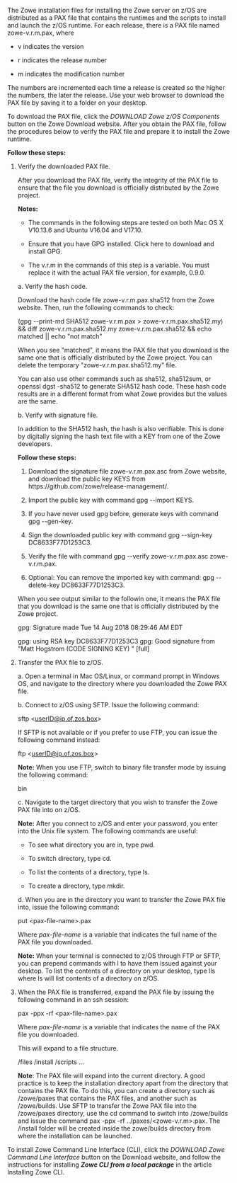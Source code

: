 <?xml version="1.0" encoding="UTF-8"?><?workdir /opt/dita-ot/out/.tmp?><?workdir-uri file:/opt/dita-ot/out/.tmp/?><?path2project ../?><?path2project-uri ../?><?path2rootmap-uri ../?><topic xmlns:ditaarch="http://dita.oasis-open.org/architecture/2005/" xmlns:dita-ot="http://dita-ot.sourceforge.net/ns/201007/dita-ot" class="- topic/topic " ditaarch:DITAArchVersion="1.2" domains="(topic hi-d) (topic ut-d) (topic indexing-d) (topic hazard-d) (topic abbrev-d) (topic pr-d) (topic sw-d) (topic ui-d)" id="obtaining-installation-files" xtrf="file:/opt/dita-ot/data/user-guide/gettingstarted.md" xtrc="topic:1;182:3"><title class="- topic/title " xtrf="file:/opt/dita-ot/data/user-guide/gettingstarted.md" xtrc="title:1;182:3">Obtaining installation files</title><body class="- topic/body " xtrf="file:/opt/dita-ot/data/user-guide/gettingstarted.md" xtrc="body:1;182:3"/><topic class="- topic/topic " ditaarch:DITAArchVersion="1.2" domains="(topic hi-d) (topic ut-d) (topic indexing-d) (topic hazard-d) (topic abbrev-d) (topic pr-d) (topic sw-d) (topic ui-d)" id="obtaining-installation-files-for-zowe-zos-components" xtrf="file:/opt/dita-ot/data/user-guide/gettingstarted.md" xtrc="topic:2;182:3"><title class="- topic/title " xtrf="file:/opt/dita-ot/data/user-guide/gettingstarted.md" xtrc="title:2;182:3">Obtaining installation files for Zowe z/OS components</title><body class="- topic/body " xtrf="file:/opt/dita-ot/data/user-guide/gettingstarted.md" xtrc="body:2;182:3"><p class="- topic/p " xtrf="file:/opt/dita-ot/data/user-guide/gettingstarted.md" xtrc="p:1;182:3">The Zowe installation files for installing the Zowe server on z/OS are distributed as a PAX file that contains the runtimes and the scripts to install and launch the z/OS runtime. For each release, there is a PAX file named <codeph class="+ topic/ph pr-d/codeph " xtrf="file:/opt/dita-ot/data/user-guide/gettingstarted.md" xtrc="codeph:1;182:3">zowe-v.r.m.pax</codeph>, where</p><ul class="- topic/ul " xtrf="file:/opt/dita-ot/data/user-guide/gettingstarted.md" xtrc="ul:1;182:3"><li class="- topic/li " xtrf="file:/opt/dita-ot/data/user-guide/gettingstarted.md" xtrc="li:1;182:3"><p class="- topic/p " xtrf="file:/opt/dita-ot/data/user-guide/gettingstarted.md" xtrc="p:2;182:3"><codeph class="+ topic/ph pr-d/codeph " xtrf="file:/opt/dita-ot/data/user-guide/gettingstarted.md" xtrc="codeph:2;182:3">v</codeph> indicates the version</p></li><li class="- topic/li " xtrf="file:/opt/dita-ot/data/user-guide/gettingstarted.md" xtrc="li:2;182:3"><p class="- topic/p " xtrf="file:/opt/dita-ot/data/user-guide/gettingstarted.md" xtrc="p:3;182:3"><codeph class="+ topic/ph pr-d/codeph " xtrf="file:/opt/dita-ot/data/user-guide/gettingstarted.md" xtrc="codeph:3;182:3">r</codeph> indicates the release number</p></li><li class="- topic/li " xtrf="file:/opt/dita-ot/data/user-guide/gettingstarted.md" xtrc="li:3;182:3"><p class="- topic/p " xtrf="file:/opt/dita-ot/data/user-guide/gettingstarted.md" xtrc="p:4;182:3"><codeph class="+ topic/ph pr-d/codeph " xtrf="file:/opt/dita-ot/data/user-guide/gettingstarted.md" xtrc="codeph:4;182:3">m</codeph> indicates the modification number</p></li></ul><p class="- topic/p " xtrf="file:/opt/dita-ot/data/user-guide/gettingstarted.md" xtrc="p:5;182:3">The numbers are incremented each time a release is created so the higher the numbers, the later the release.  Use your web browser to download the PAX file by saving it to a folder on your desktop.</p><p class="- topic/p " xtrf="file:/opt/dita-ot/data/user-guide/gettingstarted.md" xtrc="p:6;182:3">To download the PAX file, click the <i class="+ topic/ph hi-d/i " xtrf="file:/opt/dita-ot/data/user-guide/gettingstarted.md" xtrc="i:1;182:3">DOWNLOAD Zowe z/OS Components</i> button on the <xref class="- topic/xref " href="https://zowe.org/download/" format="html" scope="external" xtrf="file:/opt/dita-ot/data/user-guide/gettingstarted.md" xtrc="xref:1;182:3">Zowe Download</xref> website. After you obtain the PAX file, follow the procedures below to verify the PAX file and prepare it to install the Zowe runtime.</p><p class="- topic/p " xtrf="file:/opt/dita-ot/data/user-guide/gettingstarted.md" xtrc="p:7;182:3"><b class="+ topic/ph hi-d/b " xtrf="file:/opt/dita-ot/data/user-guide/gettingstarted.md" xtrc="b:1;182:3">Follow these steps:</b></p><ol class="- topic/ol " xtrf="file:/opt/dita-ot/data/user-guide/gettingstarted.md" xtrc="ol:1;182:3"><li class="- topic/li " xtrf="file:/opt/dita-ot/data/user-guide/gettingstarted.md" xtrc="li:4;182:3"><p class="- topic/p " xtrf="file:/opt/dita-ot/data/user-guide/gettingstarted.md" xtrc="p:8;182:3">Verify the downloaded PAX file.</p><p class="- topic/p " xtrf="file:/opt/dita-ot/data/user-guide/gettingstarted.md" xtrc="p:9;182:3">After you download the PAX file, verify the integrity of the PAX file to ensure that the file you download is officially distributed by the Zowe project.</p><p class="- topic/p " xtrf="file:/opt/dita-ot/data/user-guide/gettingstarted.md" xtrc="p:10;182:3"><b class="+ topic/ph hi-d/b " xtrf="file:/opt/dita-ot/data/user-guide/gettingstarted.md" xtrc="b:2;182:3">Notes:</b></p><ul class="- topic/ul " xtrf="file:/opt/dita-ot/data/user-guide/gettingstarted.md" xtrc="ul:2;182:3"><li class="- topic/li " xtrf="file:/opt/dita-ot/data/user-guide/gettingstarted.md" xtrc="li:5;182:3"><p class="- topic/p " xtrf="file:/opt/dita-ot/data/user-guide/gettingstarted.md" xtrc="p:11;182:3">The commands in the following steps are tested on both Mac OS X V10.13.6 and Ubuntu V16.04 and V17.10.</p></li><li class="- topic/li " xtrf="file:/opt/dita-ot/data/user-guide/gettingstarted.md" xtrc="li:6;182:3"><p class="- topic/p " xtrf="file:/opt/dita-ot/data/user-guide/gettingstarted.md" xtrc="p:12;182:3">Ensure that you have GPG installed. Click <xref class="- topic/xref " href="https://www.gnupg.org/" format="html" scope="external" xtrf="file:/opt/dita-ot/data/user-guide/gettingstarted.md" xtrc="xref:2;182:3">here</xref> to download and install GPG.</p></li><li class="- topic/li " xtrf="file:/opt/dita-ot/data/user-guide/gettingstarted.md" xtrc="li:7;182:3"><p class="- topic/p " xtrf="file:/opt/dita-ot/data/user-guide/gettingstarted.md" xtrc="p:13;182:3">The <codeph class="+ topic/ph pr-d/codeph " xtrf="file:/opt/dita-ot/data/user-guide/gettingstarted.md" xtrc="codeph:5;182:3">v.r.m</codeph> in the commands of this step is a variable. You must replace it with the actual PAX file version, for example, <codeph class="+ topic/ph pr-d/codeph " xtrf="file:/opt/dita-ot/data/user-guide/gettingstarted.md" xtrc="codeph:6;182:3">0.9.0</codeph>.</p></li></ul><p class="- topic/p " xtrf="file:/opt/dita-ot/data/user-guide/gettingstarted.md" xtrc="p:14;182:3">a. Verify the hash code.</p><p class="- topic/p " xtrf="file:/opt/dita-ot/data/user-guide/gettingstarted.md" xtrc="p:15;182:3">Download the hash code file <codeph class="+ topic/ph pr-d/codeph " xtrf="file:/opt/dita-ot/data/user-guide/gettingstarted.md" xtrc="codeph:7;182:3">zowe-v.r.m.pax.sha512</codeph> from the <xref class="- topic/xref " href="https://projectgiza.org/Downloads/post_download.html" format="html" scope="external" xtrf="file:/opt/dita-ot/data/user-guide/gettingstarted.md" xtrc="xref:3;182:3">Zowe website</xref>. Then, run the following commands to check:</p><codeblock class="+ topic/pre pr-d/codeblock " xml:space="preserve" xtrf="file:/opt/dita-ot/data/user-guide/gettingstarted.md" xtrc="codeblock:1;182:3">(gpg --print-md SHA512 zowe-v.r.m.pax &gt; zowe-v.r.m.pax.sha512.my) &amp;&amp; diff zowe-v.r.m.pax.sha512.my zowe-v.r.m.pax.sha512 &amp;&amp; echo matched || echo "not match"</codeblock><p class="- topic/p " xtrf="file:/opt/dita-ot/data/user-guide/gettingstarted.md" xtrc="p:16;182:3">When you see "matched", it means the PAX file that you download is the same one that is officially distributed by the Zowe project. You can delete the temporary "zowe-v.r.m.pax.sha512.my" file.</p><p class="- topic/p " xtrf="file:/opt/dita-ot/data/user-guide/gettingstarted.md" xtrc="p:17;182:3">You can also use other commands such as <codeph class="+ topic/ph pr-d/codeph " xtrf="file:/opt/dita-ot/data/user-guide/gettingstarted.md" xtrc="codeph:8;182:3">sha512</codeph>, <codeph class="+ topic/ph pr-d/codeph " xtrf="file:/opt/dita-ot/data/user-guide/gettingstarted.md" xtrc="codeph:9;182:3">sha512sum</codeph>, or <codeph class="+ topic/ph pr-d/codeph " xtrf="file:/opt/dita-ot/data/user-guide/gettingstarted.md" xtrc="codeph:10;182:3">openssl dgst -sha512</codeph> to generate <codeph class="+ topic/ph pr-d/codeph " xtrf="file:/opt/dita-ot/data/user-guide/gettingstarted.md" xtrc="codeph:11;182:3">SHA512</codeph> hash code. These hash code results are in a different format from what Zowe provides but the values are the same.</p><p class="- topic/p " xtrf="file:/opt/dita-ot/data/user-guide/gettingstarted.md" xtrc="p:18;182:3">b. Verify with signature file.</p><p class="- topic/p " xtrf="file:/opt/dita-ot/data/user-guide/gettingstarted.md" xtrc="p:19;182:3">In addition to the SHA512 hash, the hash is also verifiable. This is done by digitally signing the hash text file with a KEY from one of the Zowe developers.</p><p class="- topic/p " xtrf="file:/opt/dita-ot/data/user-guide/gettingstarted.md" xtrc="p:20;182:3"><b class="+ topic/ph hi-d/b " xtrf="file:/opt/dita-ot/data/user-guide/gettingstarted.md" xtrc="b:3;182:3">Follow these steps:</b></p><ol class="- topic/ol " xtrf="file:/opt/dita-ot/data/user-guide/gettingstarted.md" xtrc="ol:2;182:3"><li class="- topic/li " xtrf="file:/opt/dita-ot/data/user-guide/gettingstarted.md" xtrc="li:8;182:3"><p class="- topic/p " xtrf="file:/opt/dita-ot/data/user-guide/gettingstarted.md" xtrc="p:21;182:3">Download the signature file <codeph class="+ topic/ph pr-d/codeph " xtrf="file:/opt/dita-ot/data/user-guide/gettingstarted.md" xtrc="codeph:12;182:3">zowe-v.r.m.pax.asc</codeph> from <xref class="- topic/xref " href="https://projectgiza.org/Downloads/post_download.html" format="html" scope="external" xtrf="file:/opt/dita-ot/data/user-guide/gettingstarted.md" xtrc="xref:4;182:3">Zowe website</xref>, and download the public key <codeph class="+ topic/ph pr-d/codeph " xtrf="file:/opt/dita-ot/data/user-guide/gettingstarted.md" xtrc="codeph:13;182:3">KEYS</codeph> from https://github.com/zowe/release-management/.</p></li><li class="- topic/li " xtrf="file:/opt/dita-ot/data/user-guide/gettingstarted.md" xtrc="li:9;182:3"><p class="- topic/p " xtrf="file:/opt/dita-ot/data/user-guide/gettingstarted.md" xtrc="p:22;182:3">Import the public key with command <codeph class="+ topic/ph pr-d/codeph " xtrf="file:/opt/dita-ot/data/user-guide/gettingstarted.md" xtrc="codeph:14;182:3">gpg --import KEYS</codeph>.</p></li><li class="- topic/li " xtrf="file:/opt/dita-ot/data/user-guide/gettingstarted.md" xtrc="li:10;182:3"><p class="- topic/p " xtrf="file:/opt/dita-ot/data/user-guide/gettingstarted.md" xtrc="p:23;182:3">If you have never used gpg before, generate keys with command <codeph class="+ topic/ph pr-d/codeph " xtrf="file:/opt/dita-ot/data/user-guide/gettingstarted.md" xtrc="codeph:15;182:3">gpg --gen-key</codeph>.</p></li><li class="- topic/li " xtrf="file:/opt/dita-ot/data/user-guide/gettingstarted.md" xtrc="li:11;182:3"><p class="- topic/p " xtrf="file:/opt/dita-ot/data/user-guide/gettingstarted.md" xtrc="p:24;182:3">Sign the downloaded public key with command <codeph class="+ topic/ph pr-d/codeph " xtrf="file:/opt/dita-ot/data/user-guide/gettingstarted.md" xtrc="codeph:16;182:3">gpg --sign-key DC8633F77D1253C3</codeph>.</p></li><li class="- topic/li " xtrf="file:/opt/dita-ot/data/user-guide/gettingstarted.md" xtrc="li:12;182:3"><p class="- topic/p " xtrf="file:/opt/dita-ot/data/user-guide/gettingstarted.md" xtrc="p:25;182:3">Verify the file with command <codeph class="+ topic/ph pr-d/codeph " xtrf="file:/opt/dita-ot/data/user-guide/gettingstarted.md" xtrc="codeph:17;182:3">gpg --verify zowe-v.r.m.pax.asc zowe-v.r.m.pax</codeph>.</p></li><li class="- topic/li " xtrf="file:/opt/dita-ot/data/user-guide/gettingstarted.md" xtrc="li:13;182:3"><p class="- topic/p " xtrf="file:/opt/dita-ot/data/user-guide/gettingstarted.md" xtrc="p:26;182:3">Optional: You can remove the imported key with command: <codeph class="+ topic/ph pr-d/codeph " xtrf="file:/opt/dita-ot/data/user-guide/gettingstarted.md" xtrc="codeph:18;182:3">gpg --delete-key DC8633F77D1253C3</codeph>.</p></li></ol><p class="- topic/p " xtrf="file:/opt/dita-ot/data/user-guide/gettingstarted.md" xtrc="p:27;182:3">When you see output similar to the followin one, it means the PAX file that you download is the same one that is officially distributed by the Zowe project.</p><codeblock class="+ topic/pre pr-d/codeblock " xml:space="preserve" xtrf="file:/opt/dita-ot/data/user-guide/gettingstarted.md" xtrc="codeblock:2;182:3">gpg: Signature made Tue 14 Aug 2018 08:29:46 AM EDT
gpg: using RSA key DC8633F77D1253C3
gpg: Good signature from "Matt Hogstrom (CODE SIGNING KEY) " [full]</codeblock></li><li class="- topic/li " xtrf="file:/opt/dita-ot/data/user-guide/gettingstarted.md" xtrc="li:14;182:3"><p class="- topic/p " xtrf="file:/opt/dita-ot/data/user-guide/gettingstarted.md" xtrc="p:28;182:3">Transfer the PAX file to z/OS.</p><p class="- topic/p " xtrf="file:/opt/dita-ot/data/user-guide/gettingstarted.md" xtrc="p:29;182:3">a. Open a terminal in Mac OS/Linux, or command prompt in Windows OS, and navigate to the directory where you downloaded the Zowe PAX file.</p><p class="- topic/p " xtrf="file:/opt/dita-ot/data/user-guide/gettingstarted.md" xtrc="p:30;182:3">b. Connect to z/OS using SFTP. Issue the following command:</p><codeblock class="+ topic/pre pr-d/codeblock " xml:space="preserve" xtrf="file:/opt/dita-ot/data/user-guide/gettingstarted.md" xtrc="codeblock:3;182:3">sftp &lt;userID@ip.of.zos.box&gt;</codeblock><p class="- topic/p " xtrf="file:/opt/dita-ot/data/user-guide/gettingstarted.md" xtrc="p:31;182:3">If SFTP is not available or if you prefer to use FTP, you can issue the following command instead:</p><codeblock class="+ topic/pre pr-d/codeblock " xml:space="preserve" xtrf="file:/opt/dita-ot/data/user-guide/gettingstarted.md" xtrc="codeblock:4;182:3">ftp &lt;userID@ip.of.zos.box&gt;</codeblock><p class="- topic/p " xtrf="file:/opt/dita-ot/data/user-guide/gettingstarted.md" xtrc="p:32;182:3"><b class="+ topic/ph hi-d/b " xtrf="file:/opt/dita-ot/data/user-guide/gettingstarted.md" xtrc="b:4;182:3">Note:</b> When you use FTP, switch to binary file transfer mode by issuing the following command:</p><codeblock class="+ topic/pre pr-d/codeblock " xml:space="preserve" xtrf="file:/opt/dita-ot/data/user-guide/gettingstarted.md" xtrc="codeblock:5;182:3">bin</codeblock><p class="- topic/p " xtrf="file:/opt/dita-ot/data/user-guide/gettingstarted.md" xtrc="p:33;182:3">c. Navigate to the target directory that you wish to transfer the Zowe PAX file into on z/OS.</p><p class="- topic/p " xtrf="file:/opt/dita-ot/data/user-guide/gettingstarted.md" xtrc="p:34;182:3"><b class="+ topic/ph hi-d/b " xtrf="file:/opt/dita-ot/data/user-guide/gettingstarted.md" xtrc="b:5;182:3">Note:</b> After you connect to z/OS and enter your password, you enter into the Unix file system. The following commands are useful:</p><ul class="- topic/ul " xtrf="file:/opt/dita-ot/data/user-guide/gettingstarted.md" xtrc="ul:3;182:3"><li class="- topic/li " xtrf="file:/opt/dita-ot/data/user-guide/gettingstarted.md" xtrc="li:15;182:3"><p class="- topic/p " xtrf="file:/opt/dita-ot/data/user-guide/gettingstarted.md" xtrc="p:35;182:3">To see what directory you are in, type <codeph class="+ topic/ph pr-d/codeph " xtrf="file:/opt/dita-ot/data/user-guide/gettingstarted.md" xtrc="codeph:19;182:3">pwd</codeph>.</p></li><li class="- topic/li " xtrf="file:/opt/dita-ot/data/user-guide/gettingstarted.md" xtrc="li:16;182:3"><p class="- topic/p " xtrf="file:/opt/dita-ot/data/user-guide/gettingstarted.md" xtrc="p:36;182:3">To switch directory, type <codeph class="+ topic/ph pr-d/codeph " xtrf="file:/opt/dita-ot/data/user-guide/gettingstarted.md" xtrc="codeph:20;182:3">cd</codeph>.</p></li><li class="- topic/li " xtrf="file:/opt/dita-ot/data/user-guide/gettingstarted.md" xtrc="li:17;182:3"><p class="- topic/p " xtrf="file:/opt/dita-ot/data/user-guide/gettingstarted.md" xtrc="p:37;182:3">To list the contents of a directory, type <codeph class="+ topic/ph pr-d/codeph " xtrf="file:/opt/dita-ot/data/user-guide/gettingstarted.md" xtrc="codeph:21;182:3">ls</codeph>.</p></li><li class="- topic/li " xtrf="file:/opt/dita-ot/data/user-guide/gettingstarted.md" xtrc="li:18;182:3"><p class="- topic/p " xtrf="file:/opt/dita-ot/data/user-guide/gettingstarted.md" xtrc="p:38;182:3">To create a directory, type <codeph class="+ topic/ph pr-d/codeph " xtrf="file:/opt/dita-ot/data/user-guide/gettingstarted.md" xtrc="codeph:22;182:3">mkdir</codeph>.</p></li></ul><p class="- topic/p " xtrf="file:/opt/dita-ot/data/user-guide/gettingstarted.md" xtrc="p:39;182:3">d. When you are in the directory you want to transfer the Zowe PAX file into, issue the following command:</p><codeblock class="+ topic/pre pr-d/codeblock " xml:space="preserve" xtrf="file:/opt/dita-ot/data/user-guide/gettingstarted.md" xtrc="codeblock:6;182:3">put &lt;pax-file-name&gt;.pax</codeblock><p class="- topic/p " xtrf="file:/opt/dita-ot/data/user-guide/gettingstarted.md" xtrc="p:40;182:3">Where <i class="+ topic/ph hi-d/i " xtrf="file:/opt/dita-ot/data/user-guide/gettingstarted.md" xtrc="i:2;182:3">pax-file-name</i> is a variable that indicates the full name of the PAX file you downloaded.</p><p class="- topic/p " xtrf="file:/opt/dita-ot/data/user-guide/gettingstarted.md" xtrc="p:41;182:3"><b class="+ topic/ph hi-d/b " xtrf="file:/opt/dita-ot/data/user-guide/gettingstarted.md" xtrc="b:6;182:3">Note:</b> When your terminal is connected to z/OS through FTP or SFTP, you can prepend commands with <codeph class="+ topic/ph pr-d/codeph " xtrf="file:/opt/dita-ot/data/user-guide/gettingstarted.md" xtrc="codeph:23;182:3">l</codeph> to have them issued against your desktop.  To list the contents of a directory on your desktop, type <codeph class="+ topic/ph pr-d/codeph " xtrf="file:/opt/dita-ot/data/user-guide/gettingstarted.md" xtrc="codeph:24;182:3">lls</codeph> where <codeph class="+ topic/ph pr-d/codeph " xtrf="file:/opt/dita-ot/data/user-guide/gettingstarted.md" xtrc="codeph:25;182:3">ls</codeph> will list contents of a directory on z/OS.</p></li><li class="- topic/li " xtrf="file:/opt/dita-ot/data/user-guide/gettingstarted.md" xtrc="li:19;182:3"><p class="- topic/p " xtrf="file:/opt/dita-ot/data/user-guide/gettingstarted.md" xtrc="p:42;182:3">When the PAX file is transferred, expand the PAX file by issuing the following command in an ssh session:</p><codeblock class="+ topic/pre pr-d/codeblock " xml:space="preserve" xtrf="file:/opt/dita-ot/data/user-guide/gettingstarted.md" xtrc="codeblock:7;182:3">pax -ppx -rf &lt;pax-file-name&gt;.pax</codeblock><p class="- topic/p " xtrf="file:/opt/dita-ot/data/user-guide/gettingstarted.md" xtrc="p:43;182:3">Where <i class="+ topic/ph hi-d/i " xtrf="file:/opt/dita-ot/data/user-guide/gettingstarted.md" xtrc="i:3;182:3">pax-file-name</i> is a variable that indicates the name of the PAX file you downloaded.</p><p class="- topic/p " xtrf="file:/opt/dita-ot/data/user-guide/gettingstarted.md" xtrc="p:44;182:3">This will expand to a file structure.</p><codeblock class="+ topic/pre pr-d/codeblock " xml:space="preserve" xtrf="file:/opt/dita-ot/data/user-guide/gettingstarted.md" xtrc="codeblock:8;182:3">  /files
  /install
  /scripts
  ...</codeblock><p class="- topic/p " xtrf="file:/opt/dita-ot/data/user-guide/gettingstarted.md" xtrc="p:45;182:3"><b class="+ topic/ph hi-d/b " xtrf="file:/opt/dita-ot/data/user-guide/gettingstarted.md" xtrc="b:7;182:3">Note</b>: The PAX file will expand into the current directory. A good practice is to keep the installation directory apart from the directory that contains the PAX file.  To do this, you can create a directory such as <codeph class="+ topic/ph pr-d/codeph " xtrf="file:/opt/dita-ot/data/user-guide/gettingstarted.md" xtrc="codeph:26;182:3">/zowe/paxes</codeph> that contains the PAX files, and another such as <codeph class="+ topic/ph pr-d/codeph " xtrf="file:/opt/dita-ot/data/user-guide/gettingstarted.md" xtrc="codeph:27;182:3">/zowe/builds</codeph>.  Use SFTP to transfer the Zowe PAX file into the <codeph class="+ topic/ph pr-d/codeph " xtrf="file:/opt/dita-ot/data/user-guide/gettingstarted.md" xtrc="codeph:28;182:3">/zowe/paxes</codeph> directory, use the <codeph class="+ topic/ph pr-d/codeph " xtrf="file:/opt/dita-ot/data/user-guide/gettingstarted.md" xtrc="codeph:29;182:3">cd</codeph> command to switch into <codeph class="+ topic/ph pr-d/codeph " xtrf="file:/opt/dita-ot/data/user-guide/gettingstarted.md" xtrc="codeph:30;182:3">/zowe/builds</codeph> and issue the command <codeph class="+ topic/ph pr-d/codeph " xtrf="file:/opt/dita-ot/data/user-guide/gettingstarted.md" xtrc="codeph:31;182:3">pax -ppx -rf ../paxes/&lt;zowe-v.r.m&gt;.pax</codeph>.  The <codeph class="+ topic/ph pr-d/codeph " xtrf="file:/opt/dita-ot/data/user-guide/gettingstarted.md" xtrc="codeph:32;182:3">/install</codeph> folder will be created inside the <codeph class="+ topic/ph pr-d/codeph " xtrf="file:/opt/dita-ot/data/user-guide/gettingstarted.md" xtrc="codeph:33;182:3">zowe/builds</codeph> directory from where the installation can be launched.</p></li></ol></body></topic><topic class="- topic/topic " ditaarch:DITAArchVersion="1.2" domains="(topic hi-d) (topic ut-d) (topic indexing-d) (topic hazard-d) (topic abbrev-d) (topic pr-d) (topic sw-d) (topic ui-d)" id="obtaining-installation-files-for-zowe-cli" xtrf="file:/opt/dita-ot/data/user-guide/gettingstarted.md" xtrc="topic:3;182:3"><title class="- topic/title " xtrf="file:/opt/dita-ot/data/user-guide/gettingstarted.md" xtrc="title:3;182:3">Obtaining installation files for Zowe CLI</title><body class="- topic/body " xtrf="file:/opt/dita-ot/data/user-guide/gettingstarted.md" xtrc="body:3;182:3"><p class="- topic/p " xtrf="file:/opt/dita-ot/data/user-guide/gettingstarted.md" xtrc="p:46;182:3">To install Zowe Command Line Interface (CLI), click the <i class="+ topic/ph hi-d/i " xtrf="file:/opt/dita-ot/data/user-guide/gettingstarted.md" xtrc="i:4;182:3">DOWNLOAD Zowe Command Line Interface</i> button on the <xref class="- topic/xref " href="https://zowe.org/download/" format="html" scope="external" xtrf="file:/opt/dita-ot/data/user-guide/gettingstarted.md" xtrc="xref:5;182:3">Download</xref> website, and follow the instructions for installing <i class="+ topic/ph hi-d/i " xtrf="file:/opt/dita-ot/data/user-guide/gettingstarted.md" xtrc="i:5;182:3"><b class="+ topic/ph hi-d/b " xtrf="file:/opt/dita-ot/data/user-guide/gettingstarted.md" xtrc="b:8;182:3">Zowe CLI from a local package</b></i> in the article <xref class="- topic/xref " href="3c5639783a4a2573d79d3f8de6929684303817ff.md" dita-ot:orig-format="markdown" format="dita" xtrf="file:/opt/dita-ot/data/user-guide/gettingstarted.md" xtrc="xref:6;182:3">Installing Zowe CLI</xref>.</p></body></topic></topic>